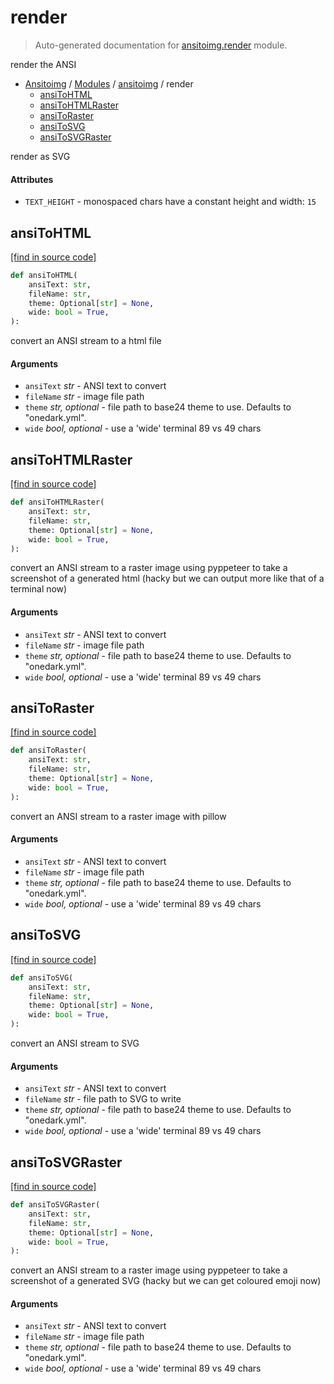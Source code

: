 # render

> Auto-generated documentation for [ansitoimg.render](../../ansitoimg/render.py) module.

render the ANSI

- [Ansitoimg](../README.md#ansitoimg-index) / [Modules](../README.md#ansitoimg-modules) / [ansitoimg](index.md#ansitoimg) / render
    - [ansiToHTML](#ansitohtml)
    - [ansiToHTMLRaster](#ansitohtmlraster)
    - [ansiToRaster](#ansitoraster)
    - [ansiToSVG](#ansitosvg)
    - [ansiToSVGRaster](#ansitosvgraster)

render as SVG

#### Attributes

- `TEXT_HEIGHT` - monospaced chars have a constant height and width: `15`

## ansiToHTML

[[find in source code]](../../ansitoimg/render.py#L162)

```python
def ansiToHTML(
    ansiText: str,
    fileName: str,
    theme: Optional[str] = None,
    wide: bool = True,
):
```

convert an ANSI stream to a html file

#### Arguments

- `ansiText` *str* - ANSI text to convert
- `fileName` *str* - image file path
- `theme` *str, optional* - file path to base24 theme to use. Defaults to "onedark.yml".
- `wide` *bool, optional* - use a 'wide' terminal 89 vs 49 chars

## ansiToHTMLRaster

[[find in source code]](../../ansitoimg/render.py#L207)

```python
def ansiToHTMLRaster(
    ansiText: str,
    fileName: str,
    theme: Optional[str] = None,
    wide: bool = True,
):
```

convert an ANSI stream to a raster image using pyppeteer to take a
screenshot of a generated html (hacky but we can output more like that
of a terminal now)

#### Arguments

- `ansiText` *str* - ANSI text to convert
- `fileName` *str* - image file path
- `theme` *str, optional* - file path to base24 theme to use. Defaults to "onedark.yml".
- `wide` *bool, optional* - use a 'wide' terminal 89 vs 49 chars

## ansiToRaster

[[find in source code]](../../ansitoimg/render.py#L69)

```python
def ansiToRaster(
    ansiText: str,
    fileName: str,
    theme: Optional[str] = None,
    wide: bool = True,
):
```

convert an ANSI stream to a raster image with pillow

#### Arguments

- `ansiText` *str* - ANSI text to convert
- `fileName` *str* - image file path
- `theme` *str, optional* - file path to base24 theme to use. Defaults to "onedark.yml".
- `wide` *bool, optional* - use a 'wide' terminal 89 vs 49 chars

## ansiToSVG

[[find in source code]](../../ansitoimg/render.py#L25)

```python
def ansiToSVG(
    ansiText: str,
    fileName: str,
    theme: Optional[str] = None,
    wide: bool = True,
):
```

convert an ANSI stream to SVG

#### Arguments

- `ansiText` *str* - ANSI text to convert
- `fileName` *str* - file path to SVG to write
- `theme` *str, optional* - file path to base24 theme to use. Defaults to "onedark.yml".
- `wide` *bool, optional* - use a 'wide' terminal 89 vs 49 chars

## ansiToSVGRaster

[[find in source code]](../../ansitoimg/render.py#L128)

```python
def ansiToSVGRaster(
    ansiText: str,
    fileName: str,
    theme: Optional[str] = None,
    wide: bool = True,
):
```

convert an ANSI stream to a raster image using pyppeteer to take a
screenshot of a generated SVG (hacky but we can get coloured emoji now)

#### Arguments

- `ansiText` *str* - ANSI text to convert
- `fileName` *str* - image file path
- `theme` *str, optional* - file path to base24 theme to use. Defaults to "onedark.yml".
- `wide` *bool, optional* - use a 'wide' terminal 89 vs 49 chars
